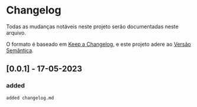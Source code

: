 # Changelog

Todas as mudanças notáveis ​​neste projeto serão documentadas neste arquivo.

O formato é baseado em [Keep a Changelog](https://keepachangelog.com/en/1.0.0/),
e este projeto adere ao [Versão Semântica](https://semver.org/spec/v2.0.0.html).

## [0.0.1] - 17-05-2023

### added
    added changelog.md